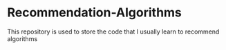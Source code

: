 # Recommendation-Algorithms
This repository is used to store the code that I usually learn to recommend algorithms
